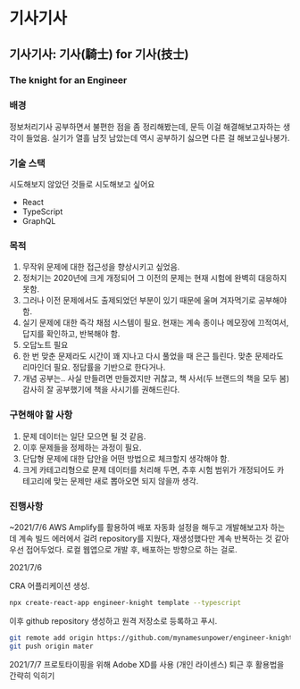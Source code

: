 # 기사기사

## 기사기사: 기사(騎士) for 기사(技士)

### The knight for an Engineer

### 배경

정보처리기사 공부하면서 불편한 점을 좀 정리해봤는데, 문득 이걸 해결해보고자하는 생각이 들었음. 실기가 열흘 남짓 남았는데 역시 공부하기 싫으면 다른 걸 해보고싶나봉가.

### 기술 스택

시도해보지 않았던 것들로 시도해보고 싶어요

- React
- TypeScript
- GraphQL

### 목적

1. 무작위 문제에 대한 접근성을 향상시키고 싶었음.
2. 정처기는 2020년에 크게 개정되어 그 이전의 문제는 현재 시험에 완벽히 대응하지 못함.
3. 그러나 이전 문제에서도 출제되었던 부분이 있기 때문에 울며 겨자먹기로 공부해야 함.
4. 실기 문제에 대한 즉각 채점 시스템이 필요. 현재는 계속 종이나 메모장에 끄적여서, 답지를 확인하고, 반복해야 함.
5. 오답노트 필요
6. 한 번 맞춘 문제라도 시간이 꽤 지나고 다시 풀었을 때 은근 틀린다. 맞춘 문제라도 리마인더 필요. 정답률을 기반으로 한다거나.
7. 개념 공부는.. 사실 만들려면 만들겠지만 귀찮고, 책 사서(두 브랜드의 책을 모두 봄) 감사히 잘 공부했기에 책을 사시기를 권해드린다.

### 구현해야 할 사항

1. 문제 데이터는 일단 모으면 될 것 같음.
2. 이후 문제들을 정제하는 과정이 필요.
3. 단답형 문제에 대한 답안을 어떤 방법으로 체크할지 생각해야 함.
4. 크게 카테고리형으로 문제 데이터를 처리해 두면, 추후 시험 범위가 개정되어도 카테고리에 맞는 문제만 새로 뽑아오면 되지 않을까 생각.

### 진행사항
~2021/7/6
AWS Amplify를 활용하여 배포 자동화 설정을 해두고 개발해보고자 하는데 계속 빌드 에러에서 걸려 repository를 지웠다, 재생성했다만 계속 반복하는 것 같아 우선 접어두었다.
로컬 웹앱으로 개발 후, 배포하는 방향으로 하는 걸로.

2021/7/6

CRA 어플리케이션 생성.

```bash
npx create-react-app engineer-knight template --typescript
```

이후 github repository 생성하고 원격 저장소로 등록하고 푸시.

```bash
git remote add origin https://github.com/mynamesunpower/engineer-knight.git
git push origin mater
```

2021/7/7
프로토타이핑을 위해 Adobe XD를 사용 (개인 라이센스)
퇴근 후 활용법을 간략히 익히기